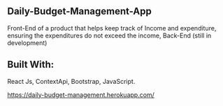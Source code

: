  

## Daily-Budget-Management-App

 Front-End of a product that helps keep track of Income and expenditure, ensuring the expenditures do not exceed the income, Back-End (still in development)

## Built With: 
React Js, ContextApi, Bootstrap, JavaScript.

https://daily-budget-management.herokuapp.com/


